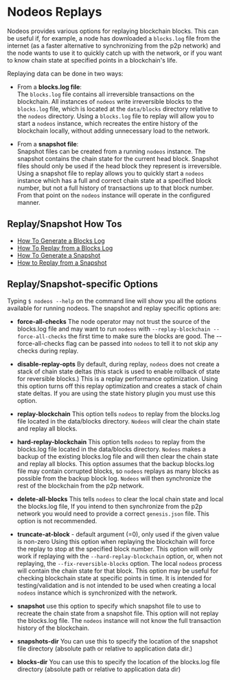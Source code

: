 # Nodeos Replays

Nodeos provides various options for replaying blockchain blocks. This can be useful if, for example, a node has downloaded a `blocks.log` file from the internet (as a faster alternative to synchronizing from the p2p network) and the node wants to use it to quickly catch up with the network, or if you want to know chain state at specified points in a blockchain's life.

Replaying data can be done in two ways:

- From a **blocks.log file**:  
The `blocks.log` file contains all irreversible transactions on the blockchain. All instances of `nodeos` write irreversible blocks to the `blocks.log` file, which is located at the `data/blocks` directory relative to the `nodeos` directory. Using a `blocks.log` file to replay will allow you to start a `nodeos` instance, which recreates the entire history of the blockchain locally, without adding unnecessary load to the network.

- From a **snapshot file**:  
Snapshot files can be created from a running `nodeos` instance. The snapshot contains the chain state for the current head block. Snapshot files should only be used if the head block they represent is irreversible. Using a snapshot file to replay allows you to quickly start a `nodeos` instance which has a full and correct chain state at a specified block number, but not a full history of transactions up to that block number. From that point on the `nodeos` instance will operate in the configured manner.

## Replay/Snapshot How Tos

* [How To Generate a Blocks Log](../04_how-to-guides/01_replays/00_how-to-generate-a-blocks-log.md)
* [How To Replay from a Blocks Log](../04_how-to-guides/01_replays/01_how-to-replay-from-a-blocks.log.md)
* [How To Generate a Snapshot](../04_how-to-guides/01_replays/02_how-to-generate-a-snapshot.md)
* [How to Replay from a Snapshot](../04_how-to-guides/01_replays/03_how-to-replay-from-snapshot.md)

## Replay/Snapshot-specific Options

Typing `$ nodeos --help` on the command line will show you all the options available for running nodeos. The snapshot and replay specific options are:

 - **force-all-checks**
The node operator may not trust the source of the blocks.log file and may want to run `nodeos` with `--replay-blockchain --force-all-checks` the first time to make sure the blocks are good. The --force-all-checks flag can be passed into `nodeos` to tell it to not skip any checks during replay.

 - **disable-replay-opts**
By default, during replay, `nodeos` does not create a stack of chain state deltas (this stack is used to enable rollback of state for reversible blocks.) This is a replay performance optimization. Using this option turns off this replay optimization and creates a stack of chain state deltas. If you are using the state history plugin you must use this option.

 - **replay-blockchain**
This option tells `nodeos` to replay from the blocks.log file located in the data/blocks directory. `Nodeos` will clear the chain state and replay all blocks.

 - **hard-replay-blockchain**
This option tells `nodeos` to replay from the blocks.log file located in the data/blocks directory. `Nodeos` makes a backup of the existing blocks.log file and will then clear the chain state and replay all blocks. This option assumes that the backup blocks.log file may contain corrupted blocks, so `nodeos` replays as many blocks as possible from the backup block log.  `Nodeos` will then synchronize the rest of the blockchain from the p2p network.

 - **delete-all-blocks**
This tells `nodeos` to clear the local chain state and local the blocks.log file, If you intend to then synchronize from the p2p network you would need to provide a correct `genesis.json` file. This option is not recommended.

 - **truncate-at-block** - default argument (=0), only used if the given value is non-zero
Using this option when replaying the blockchain will force the replay to stop at the specified block number. This option will only work if replaying with the `--hard-replay-blockchain` option, or, when not replaying, the `--fix-reversible-blocks` option. The local `nodeos` process will contain the chain state for that block. This option may be useful for checking blockchain state at specific points in time. It is intended for testing/validation and is not intended to be used when creating a local `nodeos` instance which is synchronized with the network.  
 
 - **snapshot**
use this option to specify which snapshot file to use to recreate the chain state from a snapshot file. This option will not replay the blocks.log file. The `nodeos` instance will not know the full transaction history of the blockchain. 

 - **snapshots-dir**
You can use this to specify the location of the snapshot file directory  (absolute path or relative to application data dir.)

 - **blocks-dir**
You can use this to specify the location of the blocks.log file directory  (absolute path or relative to application data dir)
